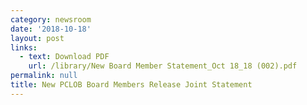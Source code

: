 ```yaml
---
category: newsroom
date: '2018-10-18'
layout: post
links:
  - text: Download PDF
    url: /library/New Board Member Statement_Oct 18_18 (002).pdf
permalink: null
title: New PCLOB Board Members Release Joint Statement
---
```

